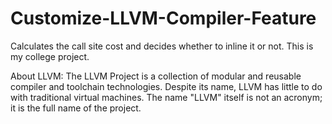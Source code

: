 # Customize-LLVM-Compiler-Feature
Calculates the call site cost and decides whether to inline it or not.
This is my college project.

About LLVM:
The LLVM Project is a collection of modular and reusable compiler and toolchain technologies. 
Despite its name, LLVM has little to do with traditional virtual machines. 
The name "LLVM" itself is not an acronym; it is the full name of the project.
